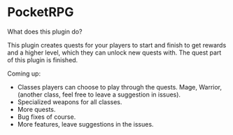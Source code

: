 # PocketRPG


What does this plugin do?

This plugin creates quests for your players to start and finish to get rewards and a higher level, which they can unlock new quests with. The quest part of this plugin is finished.

Coming up:
- Classes players can choose to play through the quests. Mage, Warrior, (another class, feel free to leave a suggestion in issues).
- Specialized weapons for all classes.
- More quests.
- Bug fixes of course.
- More features, leave suggestions in the issues.
